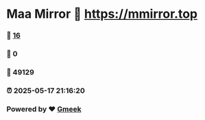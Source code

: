 # Maa Mirror :link: https://mmirror.top 
### :page_facing_up: [16](https://mmirror.top/tag.html) 
### :speech_balloon: 0 
### :hibiscus: 49129 
### :alarm_clock: 2025-05-17 21:16:20 
### Powered by :heart: [Gmeek](https://github.com/Meekdai/Gmeek)
